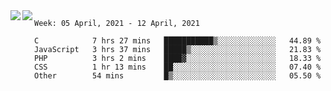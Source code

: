 <a href="https://github.com/anuraghazra/github-readme-stats">
  <img align="left" src="https://github-readme-stats.vercel.app/api?username=Tanesan&count_private=true&show_icons=true" />
</a>
<a href="https://github.com/anuraghazra/github-readme-stats">
  <img align="left" src="https://github-readme-stats.vercel.app/api/top-langs/?username=Tanesan" />
</a>

<!--START_SECTION:waka-->
```text
Week: 05 April, 2021 - 12 April, 2021

C            7 hrs 27 mins   ███████████▒░░░░░░░░░░░░░   44.89 % 
JavaScript   3 hrs 37 mins   █████▒░░░░░░░░░░░░░░░░░░░   21.83 % 
PHP          3 hrs 2 mins    ████▓░░░░░░░░░░░░░░░░░░░░   18.33 % 
CSS          1 hr 13 mins    ██░░░░░░░░░░░░░░░░░░░░░░░   07.40 % 
Other        54 mins         █▒░░░░░░░░░░░░░░░░░░░░░░░   05.50 % 
```
<!--END_SECTION:waka-->
